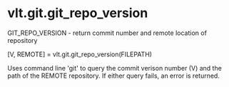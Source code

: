# vlt.git.git_repo_version

  GIT_REPO_VERSION - return commit number and remote location of repository
 
  [V, REMOTE] = vlt.git.git_repo_version(FILEPATH)
 
  Uses command line 'git' to query the commit verison number (V) and
  the path of the REMOTE repository. If either query fails, an error
  is returned.
